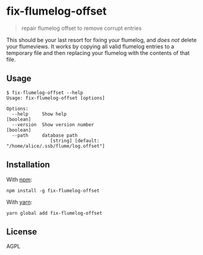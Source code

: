 # fix-flumelog-offset

> repair flumelog offset to remove corrupt entries

This should be your last resort for fixing your flumelog, and *does not* delete
your flumeviews. It works by copying all valid flumelog entries to a temporary
file and then replacing your flumelog with the contents of that file.

## Usage

```console
$ fix-flumelog-offset --help
Usage: fix-flumelog-offset [options]

Options:
  --help     Show help                                        [boolean]
  --version  Show version number                              [boolean]
  --path     database path
                [string] [default: "/home/alice/.ssb/flume/log.offset"]
```

## Installation

With [npm](https://npmjs.org/):

```shell
npm install -g fix-flumelog-offset
```

With [yarn](https://yarnpkg.com/en/):

```shell
yarn global add fix-flumelog-offset
```

## License

AGPL
